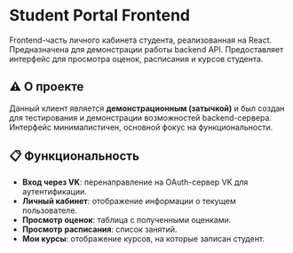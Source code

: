 # Student Portal Frontend

Frontend-часть личного кабинета студента, реализованная на React. Предназначена для демонстрации работы backend API. Предоставляет интерфейс для просмотра оценок, расписания и курсов студента.

## ⚠️ О проекте

Данный клиент является **демонстрационным (затычкой)** и был создан для тестирования и демонстрации возможностей backend-сервера. Интерфейс минималистичен, основной фокус на функциональности.

## 📋 Функциональность

- **Вход через VK**: перенаправление на OAuth-сервер VK для аутентификации.
- **Личный кабинет**: отображение информации о текущем пользователе.
- **Просмотр оценок**: таблица с полученными оценками.
- **Просмотр расписания**: список занятий.
- **Мои курсы**: отображение курсов, на которые записан студент.
